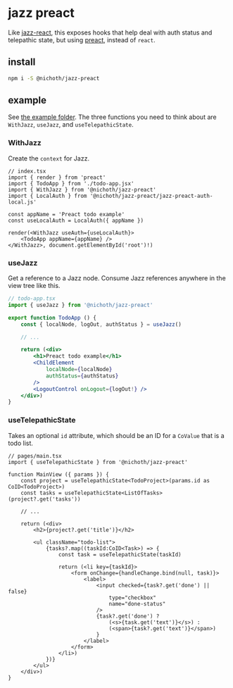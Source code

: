 # jazz preact
Like [jazz-react](https://github.com/gardencmp/jazz/blob/main/DOCS.md/#jazz-react), this exposes hooks that help deal with auth status and telepathic state, but using [preact](https://preactjs.com/), instead of `react`.

## install 
```bash
npm i -S @nichoth/jazz-preact
```

## example
See [the example folder](./example/). The three functions you need to think about are `WithJazz`, `useJazz`, and `useTelepathicState`.

### WithJazz
Create the `context` for Jazz.

```tsx
// index.tsx
import { render } from 'preact'
import { TodoApp } from './todo-app.jsx'
import { WithJazz } from '@nichoth/jazz-preact'
import { LocalAuth } from '@nichoth/jazz-preact/jazz-preact-auth-local.js'

const appName = 'Preact todo example'
const useLocalAuth = LocalAuth({ appName })

render(<WithJazz useAuth={useLocalAuth}>
    <TodoApp appName={appName} />
</WithJazz>, document.getElementById('root')!)
```

### useJazz
Get a reference to a Jazz node. Consume Jazz references anywhere in the view tree like this.

```jsx
// todo-app.tsx
import { useJazz } from '@nichoth/jazz-preact'

export function TodoApp () {
    const { localNode, logOut, authStatus } = useJazz()

    // ...

    return (<div>
        <h1>Preact todo example</h1>
        <ChildElement
            localNode={localNode}
            authStatus={authStatus}
        />
        <LogoutControl onLogout={logOut!} />
    </div>)
}
```

### useTelepathicState
Takes an optional `id` attribute, which should be an ID for a `CoValue` that is a todo list.

```tsx
// pages/main.tsx
import { useTelepathicState } from '@nichoth/jazz-preact'

function MainView ({ params }) {
    const project = useTelepathicState<TodoProject>(params.id as CoID<TodoProject>)
    const tasks = useTelepathicState<ListOfTasks>(project?.get('tasks'))

    // ...

    return (<div>
        <h2>{project?.get('title')}</h2>

        <ul className="todo-list">
            {tasks?.map((taskId:CoID<Task>) => {
                const task = useTelepathicState(taskId)

                return (<li key={taskId}>
                    <form onChange={handleChange.bind(null, task)}>
                        <label>
                            <input checked={task?.get('done') || false}
                                type="checkbox"
                                name="done-status"
                            />
                            {task?.get('done') ?
                                (<s>{task.get('text')}</s>) :
                                (<span>{task?.get('text')}</span>)
                            }
                        </label>
                    </form>
                </li>)
            })}
        </ul>
    </div>)
}
```